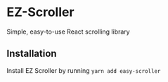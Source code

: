 # EZ-Scroller

Simple, easy-to-use React scrolling library

## Installation

Install EZ Scroller by running `yarn add easy-scroller`
